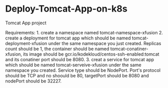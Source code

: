 # Deploy-Tomcat-App-on-k8s
Tomcat App project

Requirements: 1. create a namespace named tomcat-namespace-xfusion
2. create a deployment for tomcat app which should be named tomcat-deployment-xfusion under the same namespace you just created. Replicas count should be 1, the container should be named tomcat-conatiner-xfusion, its image should be gcr.io/kodekloud/centos-ssh-enabled:tomcat and its conatiner port should be 8080.
3. creat a service for tomcat app which should be named tomcat-serveive-xfusion under the same namespace you created. Service type should be NodePort. Port's protocol should be TCP and no shoould be 80, targetPort should be 8080 and nodePort should be 32227.
